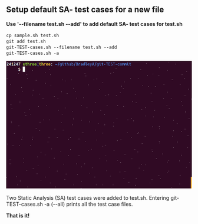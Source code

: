 ## Setup default SA- test cases for a new file
   
**Use '--filename test.sh --add' to add default SA- test cases for test.sh**
    
    cp sample.sh test.sh
    git add test.sh
    git-TEST-cases.sh --filename test.sh --add
    git-TEST-cases.sh -a
    

<img id="Steps git-TEST-commit-automation-4-1.gif" src="../images/git-TEST-commit-automation-4-1.gif" >

Two Static Analysis (SA) test cases were added to test.sh.  Entering git-TEST-cases.sh -a (--all) prints all the test case files.

**That is it!**

